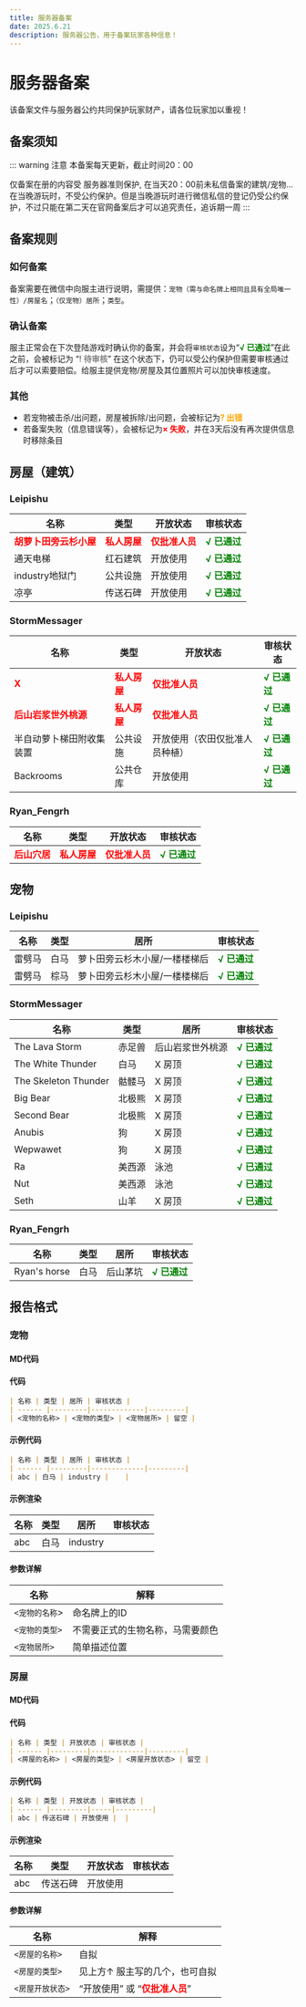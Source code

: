```yaml
---
title: 服务器备案
date: 2025.6.21
description: 服务器公告，用于备案玩家各种信息！
---
```

# 服务器备案
该备案文件与服务器公约共同保护玩家财产，请各位玩家加以重视！

## 备案须知
::: warning 注意
本备案每天更新，截止时间20：00

仅备案在册的内容受 服务器准则保护, 在当天20：00前未私信备案的建筑/宠物...  在当晚游玩时，不受公约保护。但是当晚游玩时进行微信私信的登记仍受公约保护，不过只能在第二天在官网备案后才可以追究责任，追诉期一周
:::

## 备案规则

### 如何备案
备案需要在微信中向服主进行说明，需提供：`宠物（需与命名牌上相同且具有全局唯一性）/房屋名`；`（仅宠物）居所`；`类型`。

### 确认备案

服主正常会在下次登陆游戏时确认你的备案，并会将`审核状态`设为“<font color=green>**√ 已通过**</font>”在此之前，会被标记为 “<font color=grey>**! 待审核**</font>” 在这个状态下，仍可以受公约保护但需要审核通过后才可以索要赔偿。给服主提供宠物/房屋及其位置照片可以加快审核速度。

### 其他

- 若宠物被击杀/出问题，房屋被拆除/出问题，会被标记为<font color=orange>**? 出错**</font>
- 若备案失败（信息错误等），会被标记为<font color=red>**× 失败**</font>，并在3天后没有再次提供信息时移除条目

## 房屋（建筑）

### Leipishu


| 名称               | 类型     | 开放状态   | 审核状态 |
|--------------------|----------|------------|----------|
| <font color=red>**胡萝卜田旁云杉小屋**</font> | <font color=red>**私人房屋**</font> | <font color=red>**仅批准人员**</font> |<font color=green>**√ 已通过**</font>|
| 通天电梯           | 红石建筑 | 开放使用   |<font color=green>**√ 已通过**</font>|
| industry地狱门     | 公共设施 | 开放使用   |<font color=green>**√ 已通过**</font>|
| 凉亭    | 传送石碑 | 开放使用 |  <font color=green>**√ 已通过**</font>|

### StormMessager

| 名称               | 类型     | 开放状态   | 审核状态 |
|--------------------|----------|------------|----------|
| <font color=red>**X**</font>                         | <font color=red>**私人房屋**</font>   | <font color=red>**仅批准人员**</font>                     |<font color=green>**√ 已通过**</font>|
| <font color=red>**后山岩浆世外桃源**</font>          | <font color=red>**私人房屋**</font>   | <font color=red>**仅批准人员**</font>                     |<font color=green>**√ 已通过**</font>|
| 半自动萝卜梯田附收集装置   | 公共设施   | 开放使用（农田仅批准人员种植） |<font color=green>**√ 已通过**</font>|
| Backrooms                  | 公共仓库   | 开放使用                       |<font color=green>**√ 已通过**</font>|

### Ryan_Fengrh

| 名称               | 类型     | 开放状态   | 审核状态 |
|--------------------|----------|------------|----------|
| <font color=red>**后山穴居**</font>                         | <font color=red>**私人房屋**</font>   | <font color=red>**仅批准人员**</font>                     |<font color=green>**√ 已通过**</font>|


## 宠物

### Leipishu

| 名称 |	类型	| 居所 | 审核状态 |
|--------------------|----------|------------|----------|
| 雷劈马	| 白马	| 萝卜田旁云杉木小屋/一楼楼梯后|<font color=green>**√ 已通过**</font>|
| 雷劈马	| 棕马	| 萝卜田旁云杉木小屋/一楼楼梯后|<font color=green>**√ 已通过**</font>|


### StormMessager

| 名称 |	类型	| 居所 | 审核状态 |
|--------------------|----------|------------| ----------|
| The Lava Storm	| 赤足兽	| 后山岩浆世外桃源 |<font color=green>**√ 已通过**</font>|
| The White Thunder	| 白马	| X 房顶 | <font color=green>**√ 已通过**</font>|
| The Skeleton Thunder	| 骷髅马	| X 房顶 | <font color=green>**√ 已通过**</font> |
| Big Bear | 北极熊 | X 房顶 | <font color=green>**√ 已通过**</font> |
| Second Bear | 北极熊 | X 房顶 | <font color=green>**√ 已通过**</font> |
| Anubis | 狗 | X 房顶 | <font color=green>**√ 已通过**</font> |
| Wepwawet | 狗 | X 房顶| <font color=green>**√ 已通过**</font> |
| Ra | 美西源 | 泳池 | <font color=green>**√ 已通过**</font> |
| Nut | 美西源 | 泳池 | <font color=green>**√ 已通过**</font> | 
| Seth | 山羊 | X 房顶 | <font color=green>**√ 已通过**</font> |

### Ryan_Fengrh

| 名称 |	类型	| 居所 | 审核状态 |
|--------------------|----------|------------| ----------|
| Ryan's horse	| 白马	| 后山茅坑 |<font color=green>**√ 已通过**</font> |

## 报告格式

### 宠物

#### MD代码

#### 代码

```markdown
| 名称 | 类型 | 居所 | 审核状态 |
| ------ |---------|-------------|---------|
| <宠物的名称> | <宠物的类型> | <宠物居所> | 留空 |
```

#### 示例代码

```markdown
| 名称 | 类型 | 居所 | 审核状态 |
| ------ |---------|-------------|---------|
| abc | 白马 | industry |    |
```

#### 示例渲染

| 名称 | 类型 | 居所 | 审核状态 |
| ------ |---------|-------------|---------|
| abc | 白马 | industry |    |


#### 参数详解
| 名称 | 解释 |
|------|------|
|`<宠物的名称`>| 命名牌上的ID
|`<宠物的类型>`| 不需要正式的生物名称，马需要颜色
|`<宠物居所>`| 简单描述位置


### 房屋

#### MD代码

#### 代码

```markdown
| 名称 | 类型 | 开放状态 | 审核状态 |
| ------ |---------|-------------|---------|
| <房屋的名称> | <房屋的类型> | <房屋开放状态> | 留空 |
```
#### 示例代码

```markdown
| 名称 | 类型 | 开放状态 | 审核状态 |
| ------ |---------|-----|---------|
| abc | 传送石碑 | 开放使用 |  |
```
#### 示例渲染

| 名称 | 类型 | 开放状态 | 审核状态 |
| ------ |---------|-----|---------|
| abc | 传送石碑 | 开放使用 |  |

#### 参数详解
| 名称 | 解释 |
|------|------|
|`<房屋的名称>`| 自拟
|`<房屋的类型>`| 见上方↑ 服主写的几个，也可自拟
|`<房屋开放状态>`| “开放使用” 或 “<font color=red>**仅批准人员**</font>”